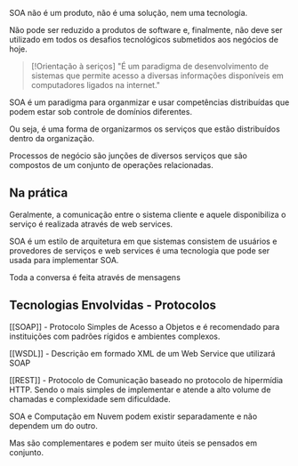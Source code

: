 SOA não é um produto, não é uma solução, nem uma tecnologia.

Não pode ser reduzido a produtos de software e, finalmente, não deve ser utilizado em todos os desafios tecnológicos submetidos aos negócios de hoje.

> [!Orientação à seriços]
> "É um paradigma de desenvolvimento de sistemas que permite acesso a diversas informações disponíveis em computadores ligados na internet."

SOA é um paradigma para organmizar e usar competências distribuídas que podem estar sob controle de domínios diferentes. 

Ou seja, é uma forma de organizarmos os serviços que estão distribuídos dentro da organização.

Processos de negócio são junções de diversos serviços que são compostos de um conjunto de operações relacionadas.

## Na prática

Geralmente, a comunicação entre o sistema cliente e aquele disponibiliza o serviço é realizada através de web services.

SOA é um estilo de arquitetura em que sistemas consistem de usuários e provedores de serviços e web services é uma tecnologia que pode ser usada para implementar SOA.

Toda a conversa é feita através de mensagens

## Tecnologias Envolvidas - Protocolos

[[SOAP]] - Protocolo Simples de Acesso a Objetos e é recomendado para instituições com padrões rígidos e ambientes complexos.

[[WSDL]] - Descrição em formado XML de um Web Service que utilizará SOAP

[[REST]] - Protocolo de Comunicação baseado no protocolo de hipermídia HTTP. Sendo o mais simples de implementar e atende a alto volume de chamadas e complexidade sem dificuldade.

SOA e Computação em Nuvem podem existir separadamente e não dependem um do outro.

Mas são complementares e podem ser muito úteis se pensados em conjunto.


